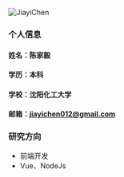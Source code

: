 ![JiayiChen](https://mypics.zhaopin.cn//avatar/2020/12/12/9f3f3b71-ad05-4db6-9a6c-1371a41aa7cf.jpg)
### 个人信息
#### 姓名：陈家毅
#### 学历：本科
#### 学校：沈阳化工大学
#### 邮箱：jiayichen012@gmail.com

### 研究方向
- 前端开发
- Vue、NodeJs
